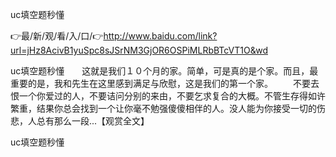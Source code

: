 uc填空题秒懂

👉最/新/观/看/入/口/👉http://www.baidu.com/link?url=jHz8AcivB1yuSpc8sJSrNM3GjOR6OSPiMLRbBTcVT1O&wd

uc填空题秒懂　　这就是我们１０个月的家。简单，可是真的是个家。而且，最重要的是，我和先生在这里感到满足与欣慰，这是我们的第一个家。
　　不要去恨一个你爱过的人，不要诘问分别的来由，不要乞求复合的大概。不管生存得如许繁重，结果你总会找到一个让你毫不勉强傻傻相伴的人。没人能为你接受一切的伤悲，人总有那么一段...【观赏全文】


uc填空题秒懂
